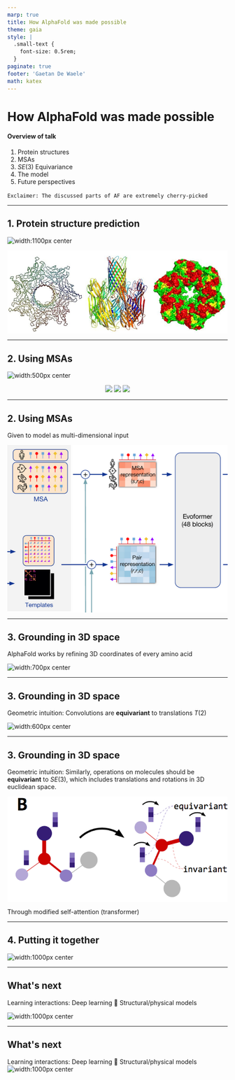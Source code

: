 ```yaml
---
marp: true
title: How AlphaFold was made possible
theme: gaia
style: |
  .small-text {
    font-size: 0.5rem;
  }
paginate: true
footer: 'Gaetan De Waele'
math: katex
---
```

<style>
  :root {
    --color-background: #eff1f5;
    --color-foreground: #4c4f69;
    --color-highlight: #4c4f69;
    --color-dimmed: #4c4f69;
  }
  img[alt~="center"] {
  display: block;
  margin: 0 auto;
  }
</style>

# How AlphaFold was made possible

#### Overview of talk
    
1. Protein structures
2. MSAs
3. $SE(3)$ Equivariance
4. The model
5. Future perspectives


`Exclaimer: The discussed parts of AF are extremely cherry-picked`

----

## 1. Protein structure prediction

![width:1100px center](https://wou.edu/chemistry/files/2017/05/protein-sequence.png)

![width:600px center](https://raw.githubusercontent.com/gdewael/teaching/main/presentations/alphafold/img/proteinstructure.png)

----

## 2. Using MSAs

![width:500px center](https://bioinf.comav.upv.es/courses/biotech3/_images/alig_mul_prot.png)

<p>
<center>
  <img src="https://critter.science/wp-content/uploads/2020/05/quokka1.png" width="370" />
  <img src="https://www.nature.com/scitable/content/ne0000/ne0000/ne0000/ne0000/14704938/U1CP1-2_SelectiveTransport_ksm.jpg" width="240" /> 
  <img src="https://img.thedailybeast.com/image/upload/v1679431891/230321-Thompson-Goblin-Shark-tease_zha1he.jpg" width="410" />
  </center>
</p>

----

## 2. Using MSAs

Given to model as multi-dimensional input

![width:500px center](https://raw.githubusercontent.com/gdewael/teaching/main/presentations/alphafold/img/inputs.png)

----

## 3. Grounding in 3D space

AlphaFold works by refining 3D coordinates of every amino acid

![width:700px center](https://digitalpress.fra1.cdn.digitaloceanspaces.com/iyuft7l/2021/08/AlphaFold2.jpg)



----

## 3. Grounding in 3D space

Geometric intuition:
Convolutions are **equivariant** to translations $T(2)$

![width:600px center](https://lh5.googleusercontent.com/U33fg5Nd6JDowuhXjqLveJbkG7al0zl7HId-uZ5oYk7QCrQbyW2o78GGbcpTWhIESEGMz10J-M-ZEiCtaQOwscbrodNpG6giGW702-19PDP9eLwfjKgNa-0_kZbHJjkPNWtCwk3IDGA8pmgJ31Yfdfk)

----

## 3. Grounding in 3D space

Geometric intuition:
Similarly, operations on molecules should be **equivariant** to $SE(3)$, which includes translations and rotations in 3D euclidean space.

![width:400px center](https://raw.githubusercontent.com/gdewael/teaching/main/presentations/alphafold/img/SE3_transformers.png)

Through modified self-attention (transformer)

----

## 4. Putting it together


![width:1000px center](https://i0.wp.com/www.blopig.com/blog/wp-content/uploads/2021/07/image-3.png?ssl=1)

----

## What's next

Learning interactions: Deep learning :handshake: Structural/physical models

![width:1000px center](https://www.researchgate.net/profile/Gabriele-Corso/publication/364163314/figure/fig1/AS:11431281088008531@1664947354076/Overview-of-DIFFDOCK-Left-The-model-takes-as-input-the-separate-ligand-and-protein.png)

----

## What's next

Learning interactions: Deep learning :handshake: Structural/physical models
![width:1000px center](https://www.marktechpost.com/wp-content/uploads/2022/07/Screen-Shot-2022-07-15-at-4.00.19-PM.png
)
